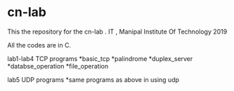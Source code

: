 # cn-lab

This the repository for the cn-lab .
IT , Manipal Institute Of Technology
2019

All the codes are in C.

lab1-lab4 TCP programs
*basic_tcp
*palindrome
*duplex_server
*databse_operation
*file_operation

lab5 UDP programs
 *same programs as above in using udp

